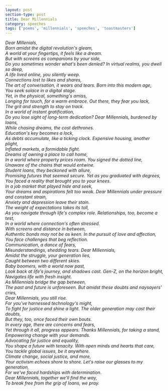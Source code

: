 ```yaml
---
layout: post
section-type: post
title: Dear Millennials
category: speeches
tags: ['poems', 'millennials', 'speeches', 'toastmasters']
---
```


<i>
Dear Millenials, <br>
Born amidst the digital revolution's gleam,<br>
A world at your fingertips, it feels like a dream.<br>
But with screens as companions by your side,<br>
Do you sometimes wonder what's been denied?
</i>

<i>
In virtual realms, you dwell so deep,<br>
A life lived online, you silently weep.<br>
Connections lost to likes and shares,<br>
The art of conversation, it wears and tears.
</i>

<i>
Born into this modern age,<br>
You seek solace in a digital stage.<br>
Yet, in the physical, something's amiss,<br>
Longing for touch, for a warm embrace.
</i>

<i>
Out there, they fear you lack,<br>
The grit and strength to stay on track.<br>
In a world of instant gratification,<br>
Do you lose sight of long-term dedication?
</i>

<i>
Dear Millennials, burdened by loans,<br>
While chasing dreams, the cost dethrones.<br>
Education's key becomes a lock,<br>
As debts accumulate, like a ticking clock.
</i>

<i>
Expensive housing, another plight,<br>
Inflated markets, a formidable fight.<br>
Dreams of owning a place to call home,<br>
In a world where property prices roam.
</i>

<i>
You signed the dotted line,<br>
Unaware of the chains that would entwine.<br>
Student loans, they beckoned with allure,<br>
Promising futures that seemed secure.
</i>

<i>
Yet as you graduated with degrees,<br>
You faced a reality that brought you to your knees.<br>
In a job market that played hide and seek,<br>
Your dreams and aspirations felt too weak.
</i>

<i>
Dear Millennials under pressure and constant strain,<br>
Anxiety and depression leave their stain.<br>
The weight of expectations takes its toll,<br>
As you navigate through life's complex role.
</i>

<i>
Relationships, too, become a test,<br>
In a world where connection's often stressed.<br>
With screens and distance in between,<br>
Authentic bonds may not be as keen.
</i>

<i>
In the pursuit of love and affection,<br>
You face challenges that beg reflection.<br>
Communication, a dance of fears,<br>
Misunderstandings, shedding tears.
</i>

<i>
Dear Millennials,<br>
Amidst the struggle, your generation lies,<br>
Caught between two different skies.<br>
Baby boomers, with a world now past,<br>
Look back at life's journey, and shadows cast.
</i>

<i>
Gen-Z, on the horizon bright,<br>
Navigates life with fresh insight.<br>
As Millennials bridge the gap between,<br>
The past and future is unforeseen.
</i>

<i>
But amidst these doubts and naysayers' cries,<br>
Dear Millennials, you still rise.<br>
For you've harnessed technology's might,<br>
To fight for justice and shine a light.
</i>

<i>
The older generation may cast their doubts,<br>
But they, too, once faced their own bouts.<br>
In every age, there are concerns and fears,<br>
Yet through it all, progress appears.
</i>

<i>
Thanks Millennials, for taking a stand,<br>
Empowering change with your demands.<br>
Advocating for justice and equality,<br>
You shape a future with tenacity.
</i>

<i>
With open minds and hearts that care,<br>
You tackle global issues, be it anywhere.<br>
Climate change, social justice, and more,<br>
Your activism echoes shore to shore.
</i>

<i>
Let's raise our glasses to my generation,<br>
For we've faced hardships with determination.<br>
Dear Millennials, together we'll find the way,<br>
To break free from the grip of loans, we pray.<br>
</i>
